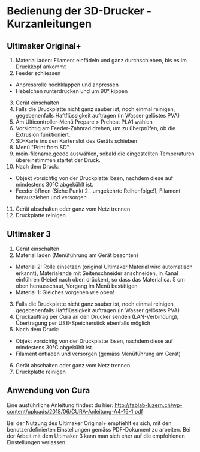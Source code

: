# Bedienung der 3D-Drucker - Kurzanleitungen


## Ultimaker Original+

1. Material laden: Filament einfädeln und ganz durchschieben, bis es im Druckkopf ankommt
2. Feeder schliessen

  - Anpressrolle hochklappen und anpressen
  - Hebelchen runterdrücken und um 90° kippen

3. Gerät einschalten
4. Falls die Druckplatte nicht ganz sauber ist, noch einmal reinigen, gegebenenfalls Haftflüssigkeit auftragen (in Wasser gelöstes PVA)
5. Am Ulticontroller-Menü Prepare > Preheat PLA1 wählen
6. Vorsichtig am Feeder-Zahnrad drehen, um zu überprüfen, ob die Extrusion funktioniert.
7. SD-Karte ins den Kartenslot des Geräts schieben
8. Menü "Print from SD"
9. mein-filename.gcode auswählen, sobald die eingestellten Temperaturen übereinstimmen startet der Druck.
10. Nach dem Druck:

  - Objekt vorsichtig von der Druckplatte lösen, nachdem diese auf mindestens 30°C abgekühlt ist.
  - Feeder öffnen (Siehe Punkt 2., umgekehrte Reihenfolge!), Filament herausziehen und versorgen 

11. Gerät abschalten oder ganz vom Netz trennen
12. Druckplatte reinigen


## Ultimaker 3

1. Gerät einschalten
2. Material laden (Menüführung am Gerät beachten)

  - Material 2: Rolle einsetzen (original Ultimaker Material wird automatisch erkannt), Materialende mit Seitenschneider anschneiden, in Kanal einführen (Hebel nach oben drücken), so dass das Material ca. 5 cm oben herausschaut, Vorgang im Menü bestätigen
  - Material 1: Gleiches vorgehen wie oben!

3. Falls die Druckplatte nicht ganz sauber ist, noch einmal reinigen, gegebenenfalls Haftflüssigkeit auftragen (in Wasser gelöstes PVA)
4. Druckauftrag per Cura an den Drucker senden (LAN-Verbindung), Übertragung per USB-Speicherstick ebenfalls möglich
5. Nach dem Druck:

  - Objekt vorsichtig von der Druckplatte lösen, nachdem diese auf mindestens 30°C abgekühlt ist.
  - Filament entladen und versorgen (gemäss Menüführung am Gerät)

6. Gerät abschalten oder ganz vom Netz trennen
7. Druckplatte reinigen


## Anwendung von Cura

Eine ausführliche Anleitung findest du hier: <http://fablab-luzern.ch/wp-content/uploads/2018/06/CURA-Anleitung-A4-16-1.pdf>

Bei der Nutzung des Ultimaker Original+ empfiehlt es sich, mit den benutzerdefinierten Einstellungen gemäss PDF-Dokument zu arbeiten. Bei der Arbeit mit dem Ultimaker 3 kann man sich eher auf die empfohlenen Einstellungen verlassen.
